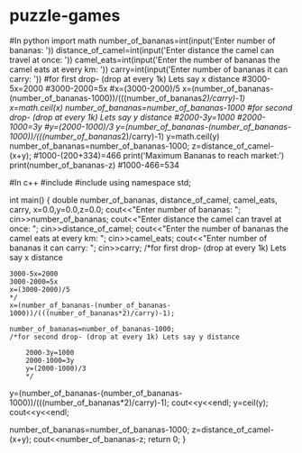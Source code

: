 # puzzle-games 
#In python
import math
number_of_bananas=int(input('Enter number of bananas: '))
distance_of_camel=int(input('Enter distance the camel can travel at once: '))
camel_eats=int(input('Enter the number of bananas the camel eats at every km: '))
carry=int(input('Enter number of bananas it can carry: '))
#for first drop- (drop at every 1k) Lets say x distance
#3000-5x=2000
#3000-2000=5x
#x=(3000-2000)/5
x=(number_of_bananas-(number_of_bananas-1000))/(((number_of_bananas*2)/carry)-1)
x=math.ceil(x)
number_of_bananas=number_of_bananas-1000
#for second drop- (drop at every 1k) Lets say y distance
#2000-3y=1000
#2000-1000=3y
#y=(2000-1000)/3
y=(number_of_bananas-(number_of_bananas-1000))/(((number_of_bananas*2)/carry)-1)
y=math.ceil(y)
number_of_bananas=number_of_bananas-1000;
z=distance_of_camel-(x+y); #1000-(200+334)=466
print('Maximum Bananas to reach market:')   
print(number_of_bananas-z) #1000-466=534

#In c++
#include <iostream>
#include <cmath>
using namespace std;

int main()
{
    double number_of_bananas, distance_of_camel, camel_eats, carry, x=0.0,y=0.0,z=0.0;
    cout<<"Enter number of bananas: ";
    cin>>number_of_bananas;
    cout<<"Enter distance the camel can travel at once: ";
    cin>>distance_of_camel;
    cout<<"Enter the number of bananas the camel eats at every km: ";
    cin>>camel_eats;
    cout<<"Enter number of bananas it can carry: ";
    cin>>carry;
    /*for first drop- (drop at every 1k) Lets say x distance
    
    3000-5x=2000
    3000-2000=5x
    x=(3000-2000)/5
    */
    x=(number_of_bananas-(number_of_bananas-1000))/(((number_of_bananas*2)/carry)-1);
    
    number_of_bananas=number_of_bananas-1000;
    /*for second drop- (drop at every 1k) Lets say y distance
    
        2000-3y=1000
        2000-1000=3y
        y=(2000-1000)/3
        */
        
y=(number_of_bananas-(number_of_bananas-1000))/(((number_of_bananas*2)/carry)-1);
cout<<y<<endl;
y=ceil(y);
cout<<y<<endl;
   
    
number_of_bananas=number_of_bananas-1000;
z=distance_of_camel-(x+y);
   cout<<number_of_bananas-z;
    return 0;
}

